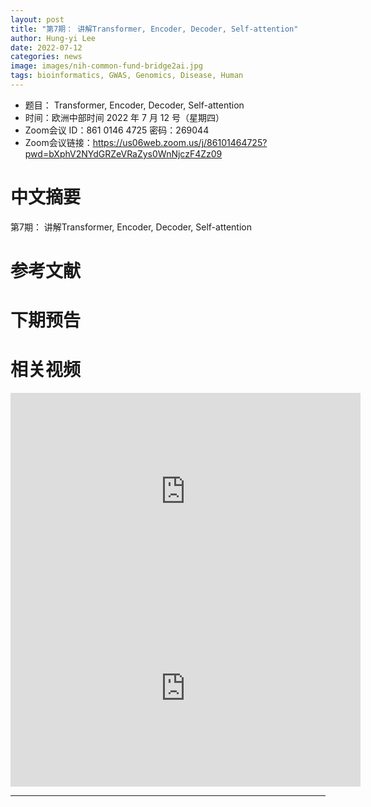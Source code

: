 ```yaml
---
layout: post
title: "第7期： 讲解Transformer, Encoder, Decoder, Self-attention"
author: Hung-yi Lee 
date: 2022-07-12
categories: news
image: images/nih-common-fund-bridge2ai.jpg
tags: bioinformatics, GWAS, Genomics, Disease, Human
---
```


- 题目： Transformer, Encoder, Decoder, Self-attention
- 时间：欧洲中部时间 2022 年 7 月 12 号（星期四）
- Zoom会议 ID：861 0146 4725 密码：269044 
- Zoom会议链接：https://us06web.zoom.us/j/86101464725?pwd=bXphV2NYdGRZeVRaZys0WnNjczF4Zz09

# 中文摘要

第7期： 讲解Transformer, Encoder, Decoder, Self-attention

# 参考文献

# 下期预告

# 相关视频

<p align="center">
<iframe width="560" height="315" src="https://www.youtube.com/embed/n9TlOhRjYoc" title="YouTube video player" frameborder="0" allow="accelerometer; autoplay; clipboard-write; encrypted-media; gyroscope; picture-in-picture" allowfullscreen></iframe>
<iframe width="560" height="315" src="https://www.youtube.com/embed/N6aRv06iv2g" title="YouTube video player" frameborder="0" allow="accelerometer; autoplay; clipboard-write; encrypted-media; gyroscope; picture-in-picture" allowfullscreen></iframe>
</p>



----

